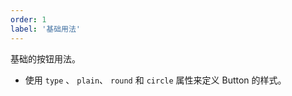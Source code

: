 ```yaml
---
order: 1
label: '基础用法'
---
```


基础的按钮用法。

- 使用 `type` 、 `plain`、 `round` 和 `circle` 属性来定义 Button 的样式。
